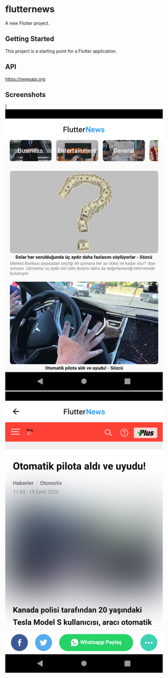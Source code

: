 # flutternews

A new Flutter project.

## Getting Started

This project is a starting point for a Flutter application.

## API

https://newsapi.org

## Screenshots

|![alt text](https://github.com/mustafasmnc/NewsAPI/blob/master/assets/screenshots/home.png)![alt text](https://github.com/mustafasmnc/NewsAPI/blob/master/assets/screenshots/article_view.png)
